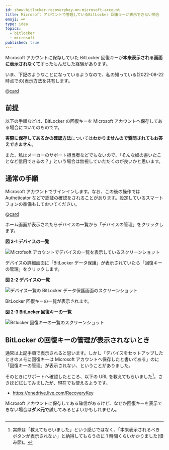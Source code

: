 ```yaml
---
id: show-bitlocker-recoverykey-on-microsoft-account
title: Microsoft アカウントで管理しているBitLocker 回復キーが表示できない場合
emoji: 🗝️
type: idea
topics:
  - bitlocker
  - microsoft
published: true
---
```


Microsoft アカウントに保存していた BitLocker 回復キーが**本来表示される画面に表示されなくて**すったもんだした経験があります。

いま、下記のようなことになっているようなので、私の知っている(2022-08-22 時点での)表示方法を共有します。

@[card](https://forest.watch.impress.co.jp/docs/news/1433528.html)

## 前提

以下の手順などは、BitLocker の回復キーを Microsoft アカウントへ保存してある場合についてのものです。

**実際に保存してあるかの確認方法**については**わかりませんので質問されてもお答えできません**。

また、私はメーカーのサポート担当者などでもないので、「そんな奴の書いたことなど信用できるの？」という場合は無視していただくのが良いかと思います。

## 通常の手順

Microsoft アカウントでサインインします。なお、この後の操作では Autheticator などで認証の確認をされることがあります。設定しているスマートフォンの準備もしておいてください。

@[card](https://account.microsoft.com/)

ホーム画面が表示されたらデバイスの一覧から「デバイスの管理」をクリックします。

**図 2-1 デバイスの一覧**

![Microfsoft アカウントでデバイスの一覧を表示しているスクリーンショット](https://images.microcms-assets.io/assets/1fff6177c5c74aac8d5158dc17492c92/875866d80c484b039076221de91bccf1/show-bitlocker-recoverykey-on-microsoft-account-device-list.png?w=773\&h=323\&auto=compress%2Cformat)

デバイスの詳細画面に「BitLocker データ保護」が表示されていたら「回復キーの管理」をクリックします。

**図 2-2 デバイスの一覧**

![デバイス一覧の BitLocker データ保護画面のスクリーンショット](https://images.microcms-assets.io/assets/1fff6177c5c74aac8d5158dc17492c92/e26f8f142f16438eb80a7067c7b7249e/show-bitlocker-recoverykey-on-microsoft-account-manage-keys.png?w=590\&h=275\&auto=compress%2Cformat)

BitLocker 回復キーの一覧が表示されます。

**図 2-3 BitLocker 回復キーの一覧**

![Bitlocker 回復キーの一覧のスクリーンショット](https://images.microcms-assets.io/assets/1fff6177c5c74aac8d5158dc17492c92/30ba01100d9543d2bb7dae6d9d913142/show-bitlocker-recoverykey-on-microsoft-account-key-list.png?w=1575\&h=209\&auto=compress%2Cformat)

## BitLocker の回復キーの管理が表示されないとき

通常は上記手順で表示されると思います。しかし「デバイスをセットアップしたときのメモに回復キーは Microsoft アカウントへ保存したと書いてある」のに「回復キーの管理」が表示されない、ということがありました。

そのときにサポートへ確認したところ、以下の URL を教えてもらいました[^support]。さきほど試してみましたが、現在でも使えるようです。

*   <https://onedrive.live.com/RecoveryKey>

Microsoft アカウントに保存してある確信があるけど、なぜか回復キーを表示できない場合は**ダメ元で**試してみるとよいかもしれません。

[^support]: 実際は「教えてもらいました」という感じではなく、「本来表示されるべきボタンが表示されない」と納得してもらうのに 1 時間くらいかかりました(恨み節)。

##
